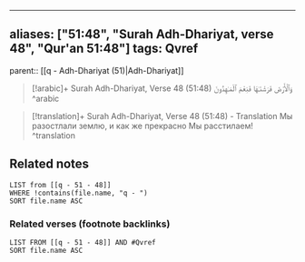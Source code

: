 
---
aliases: ["51:48", "Surah Adh-Dhariyat, verse 48", "Qur'an 51:48"]
tags: Qvref
---

parent:: [[q - Adh-Dhariyat (51)|Adh-Dhariyat]]

> [!arabic]+ Surah Adh-Dhariyat, Verse 48 (51:48)
> <span class="quran-arabic">وَٱلْأَرْضَ فَرَشْنَـٰهَا فَنِعْمَ ٱلْمَـٰهِدُونَ</span>
^arabic

> [!translation]+ Surah Adh-Dhariyat, Verse 48 (51:48) - Translation
> Мы разостлали землю, и как же прекрасно Мы расстилаем!
^translation



## Related notes
```dataview
LIST from [[q - 51 - 48]]
WHERE !contains(file.name, "q - ")
SORT file.name ASC
```

### Related verses (footnote backlinks)
```dataview
LIST FROM [[q - 51 - 48]] AND #Qvref
SORT file.name ASC
```

